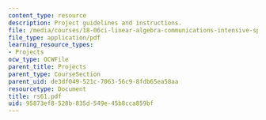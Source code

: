 ```yaml
---
content_type: resource
description: Project guidelines and instructions.
file: /media/courses/18-06ci-linear-algebra-communications-intensive-spring-2004/95873ef8528b835d549e45b8cca859bf_rs61.pdf
file_type: application/pdf
learning_resource_types:
- Projects
ocw_type: OCWFile
parent_title: Projects
parent_type: CourseSection
parent_uid: de3df049-521c-7063-56c9-8fdb65ea58aa
resourcetype: Document
title: rs61.pdf
uid: 95873ef8-528b-835d-549e-45b8cca859bf
---
```

